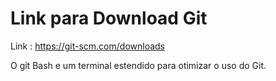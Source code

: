 # Link para Download Git 

Link : https://git-scm.com/downloads

O git Bash e um terminal estendido para otimizar o uso do Git.